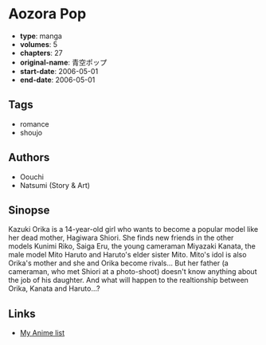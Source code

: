 # Aozora Pop

-   **type**: manga
-   **volumes**: 5
-   **chapters**: 27
-   **original-name**: 青空ポップ
-   **start-date**: 2006-05-01
-   **end-date**: 2006-05-01

## Tags

-   romance
-   shoujo

## Authors

-   Oouchi
-   Natsumi (Story & Art)

## Sinopse

Kazuki Orika is a 14-year-old girl who wants to become a popular model like her dead mother, Hagiwara Shiori. She finds new friends in the other models Kunimi Riko, Saiga Eru, the young cameraman Miyazaki Kanata, the male model Mito Haruto and Haruto's elder sister Mito. Mito's idol is also Orika's mother and she and Orika become rivals... But her father (a cameraman, who met Shiori at a photo-shoot) doesn't know anything about the job of his daughter. And what will happen to the realtionship between Orika, Kanata and Haruto...?

## Links

-   [My Anime list](https://myanimelist.net/manga/4424/Aozora_Pop)
